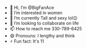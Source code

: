 - 👋 Hi, I’m @BigFanAce
- 👀 I’m interested in women
- 🌱 I’m currently Tall and sexy lol😉
- 💞️ I’m looking to collaborate on life
- 📫 How to reach me 330-789-6425
- 😄 Pronouns: I lengthy and think 
- ⚡ Fun fact: It's 11

<!---
BigFanAce/BigFanAce is a ✨ special ✨ repository because its `README.md` (this file) appears on your GitHub profile.
You can click the Preview link to take a look at your changes.
--->
